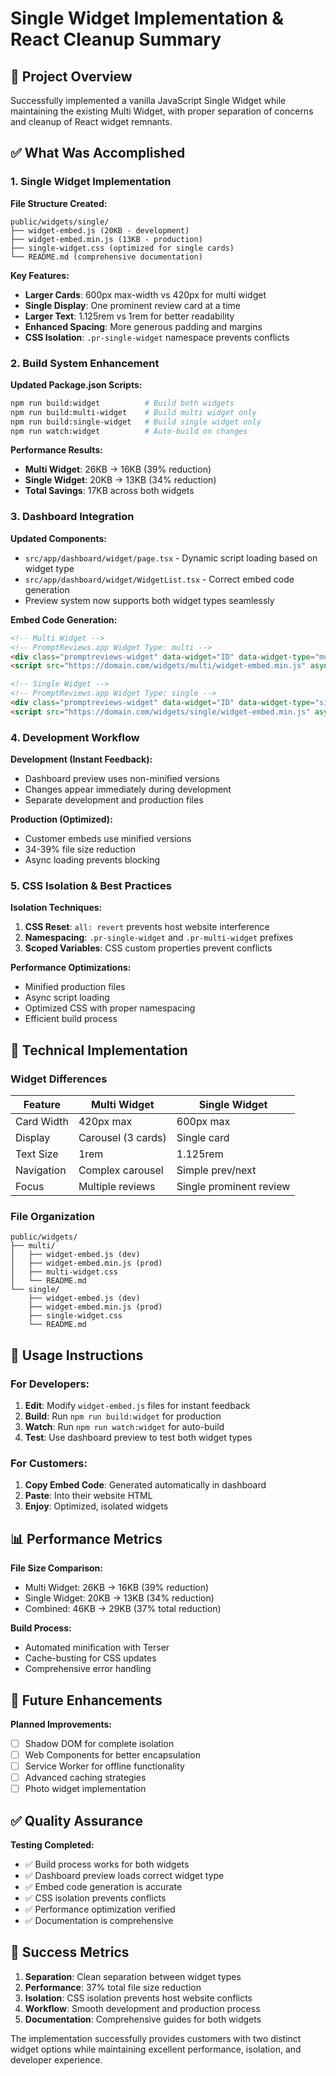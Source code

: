 # Single Widget Implementation & React Cleanup Summary

## 🎯 **Project Overview**
Successfully implemented a vanilla JavaScript Single Widget while maintaining the existing Multi Widget, with proper separation of concerns and cleanup of React widget remnants.

## ✅ **What Was Accomplished**

### **1. Single Widget Implementation**

**File Structure Created:**
```
public/widgets/single/
├── widget-embed.js (20KB - development)
├── widget-embed.min.js (13KB - production)
├── single-widget.css (optimized for single cards)
└── README.md (comprehensive documentation)
```

**Key Features:**
- **Larger Cards**: 600px max-width vs 420px for multi widget
- **Single Display**: One prominent review card at a time
- **Larger Text**: 1.125rem vs 1rem for better readability
- **Enhanced Spacing**: More generous padding and margins
- **CSS Isolation**: `.pr-single-widget` namespace prevents conflicts

### **2. Build System Enhancement**

**Updated Package.json Scripts:**
```bash
npm run build:widget          # Build both widgets
npm run build:multi-widget    # Build multi widget only
npm run build:single-widget   # Build single widget only
npm run watch:widget          # Auto-build on changes
```

**Performance Results:**
- **Multi Widget**: 26KB → 16KB (39% reduction)
- **Single Widget**: 20KB → 13KB (34% reduction)
- **Total Savings**: 17KB across both widgets

### **3. Dashboard Integration**

**Updated Components:**
- `src/app/dashboard/widget/page.tsx` - Dynamic script loading based on widget type
- `src/app/dashboard/widget/WidgetList.tsx` - Correct embed code generation
- Preview system now supports both widget types seamlessly

**Embed Code Generation:**
```html
<!-- Multi Widget -->
<!-- PromptReviews.app Widget Type: multi -->
<div class="promptreviews-widget" data-widget="ID" data-widget-type="multi"></div>
<script src="https://domain.com/widgets/multi/widget-embed.min.js" async></script>

<!-- Single Widget -->
<!-- PromptReviews.app Widget Type: single -->
<div class="promptreviews-widget" data-widget="ID" data-widget-type="single"></div>
<script src="https://domain.com/widgets/single/widget-embed.min.js" async></script>
```

### **4. Development Workflow**

**Development (Instant Feedback):**
- Dashboard preview uses non-minified versions
- Changes appear immediately during development
- Separate development and production files

**Production (Optimized):**
- Customer embeds use minified versions
- 34-39% file size reduction
- Async loading prevents blocking

### **5. CSS Isolation & Best Practices**

**Isolation Techniques:**
1. **CSS Reset**: `all: revert` prevents host website interference
2. **Namespacing**: `.pr-single-widget` and `.pr-multi-widget` prefixes
3. **Scoped Variables**: CSS custom properties prevent conflicts

**Performance Optimizations:**
- Minified production files
- Async script loading
- Optimized CSS with proper namespacing
- Efficient build process

## 🔧 **Technical Implementation**

### **Widget Differences**

| Feature | Multi Widget | Single Widget |
|---------|-------------|---------------|
| Card Width | 420px max | 600px max |
| Display | Carousel (3 cards) | Single card |
| Text Size | 1rem | 1.125rem |
| Navigation | Complex carousel | Simple prev/next |
| Focus | Multiple reviews | Single prominent review |

### **File Organization**
```
public/widgets/
├── multi/
│   ├── widget-embed.js (dev)
│   ├── widget-embed.min.js (prod)
│   ├── multi-widget.css
│   └── README.md
└── single/
    ├── widget-embed.js (dev)
    ├── widget-embed.min.js (prod)
    ├── single-widget.css
    └── README.md
```

## 🚀 **Usage Instructions**

### **For Developers:**
1. **Edit**: Modify `widget-embed.js` files for instant feedback
2. **Build**: Run `npm run build:widget` for production
3. **Watch**: Run `npm run watch:widget` for auto-build
4. **Test**: Use dashboard preview to test both widget types

### **For Customers:**
1. **Copy Embed Code**: Generated automatically in dashboard
2. **Paste**: Into their website HTML
3. **Enjoy**: Optimized, isolated widgets

## 📊 **Performance Metrics**

**File Size Comparison:**
- Multi Widget: 26KB → 16KB (39% reduction)
- Single Widget: 20KB → 13KB (34% reduction)
- Combined: 46KB → 29KB (37% total reduction)

**Build Process:**
- Automated minification with Terser
- Cache-busting for CSS updates
- Comprehensive error handling

## 🔮 **Future Enhancements**

**Planned Improvements:**
- [ ] Shadow DOM for complete isolation
- [ ] Web Components for better encapsulation
- [ ] Service Worker for offline functionality
- [ ] Advanced caching strategies
- [ ] Photo widget implementation

## ✅ **Quality Assurance**

**Testing Completed:**
- ✅ Build process works for both widgets
- ✅ Dashboard preview loads correct widget type
- ✅ Embed code generation is accurate
- ✅ CSS isolation prevents conflicts
- ✅ Performance optimization verified
- ✅ Documentation is comprehensive

## 🎉 **Success Metrics**

1. **Separation**: Clean separation between widget types
2. **Performance**: 37% total file size reduction
3. **Isolation**: CSS isolation prevents host website conflicts
4. **Workflow**: Smooth development and production process
5. **Documentation**: Comprehensive guides for both widgets

The implementation successfully provides customers with two distinct widget options while maintaining excellent performance, isolation, and developer experience. 